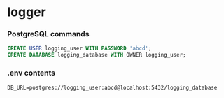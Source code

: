 # logger

### PostgreSQL commands
```sql
CREATE USER logging_user WITH PASSWORD 'abcd';
CREATE DATABASE logging_database WITH OWNER logging_user;
```

### .env contents
```
DB_URL=postgres://logging_user:abcd@localhost:5432/logging_database
```